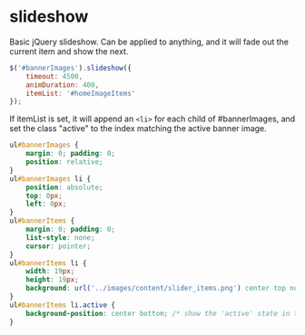 # slideshow

Basic jQuery slideshow. Can be applied to anything, and it will fade out the current item and show the next.

```javascript
$('#bannerImages').slideshow({
	timeout: 4500,
	animDuration: 400,
	itemList: '#homeImageItems'
});
```

If itemList is set, it will append an ```<li>``` for each child of #bannerImages, and set the class "active" to the index matching the active banner image.

```css
ul#bannerImages {
	margin: 0; padding: 0;
	position: relative;
}
ul#bannerImages li {
	position: absolute;
	top: 0px;
	left: 0px;
}
ul#bannerItems {
	margin: 0; padding: 0;
	list-style: none;
	cursor: pointer;
}
ul#bannerItems li {
	width: 19px;
	height: 19px;
	background: url('../images/content/slider_items.png') center top no-repeat;
}
ul#bannerItems li.active {
	background-position: center bottom;	/* show the 'active' state in the spritesheet */
}
```
